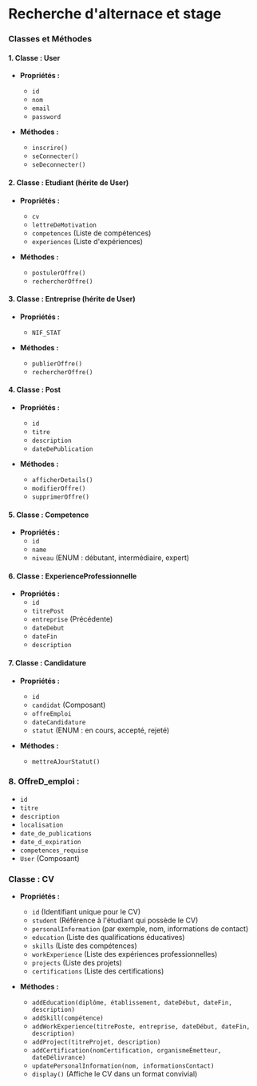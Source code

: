 # Recherche d'alternace et stage

### Classes et Méthodes

#### 1. Classe : User

- **Propriétés :**
  - `id`
  - `nom`
  - `email`
  - `password`

- **Méthodes :**
  - `inscrire()`
  - `seConnecter()`
  - `seDeconnecter()`

#### 2. Classe : Etudiant (hérite de User)

- **Propriétés :**
  - `cv`
  - `lettreDeMotivation`
  - `competences` (Liste de compétences)
  - `experiences` (Liste d'expériences)

- **Méthodes :**
  - `postulerOffre()`
  - `rechercherOffre()`

#### 3. Classe : Entreprise (hérite de User)

- **Propriétés :**
  - `NIF_STAT`

- **Méthodes :**
  - `publierOffre()`
  - `rechercherOffre()`

#### 4. Classe : Post

- **Propriétés :**
  - `id`
  - `titre`
  - `description`
  - `dateDePublication`

- **Méthodes :**
  - `afficherDetails()`
  - `modifierOffre()`
  - `supprimerOffre()`

#### 5. Classe : Competence

- **Propriétés :**
  - `id`
  - `name`
  - `niveau` (ENUM : débutant, intermédiaire, expert)

#### 6. Classe : ExperienceProfessionnelle

- **Propriétés :**
  - `id`
  - `titrePost`
  - `entreprise` (Précédente)
  - `dateDebut`
  - `dateFin`
  - `description`

#### 7. Classe : Candidature

- **Propriétés :**
  - `id`
  - `candidat` (Composant)
  - `offreEmploi`
  - `dateCandidature`
  - `statut` (ENUM : en cours, accepté, rejeté)

- **Méthodes :**
  - `mettreAJourStatut()`

### 8. **OffreD_emploi :**

- ``id``
- ``titre``
- ``description``
- ``localisation``
- ``date_de_publications``
- ``date_d_expiration``
- ``competences_requise``
- ``User`` (Composant)

### Classe : CV

- **Propriétés :**
  - `id` (Identifiant unique pour le CV)
  - `student` (Référence à l'étudiant qui possède le CV)
  - `personalInformation` (par exemple, nom, informations de contact)
  - `education` (Liste des qualifications éducatives)
  - `skills` (Liste des compétences)
  - `workExperience` (Liste des expériences professionnelles)
  - `projects` (Liste des projets)
  - `certifications` (Liste des certifications)

- **Méthodes :**
  - `addEducation(diplôme, établissement, dateDébut, dateFin, description)`
  - `addSkill(compétence)`
  - `addWorkExperience(titrePoste, entreprise, dateDébut, dateFin, description)`
  - `addProject(titreProjet, description)`
  - `addCertification(nomCertification, organismeÉmetteur, dateDélivrance)`
  - `updatePersonalInformation(nom, informationsContact)`
  - `display()` (Affiche le CV dans un format convivial)
